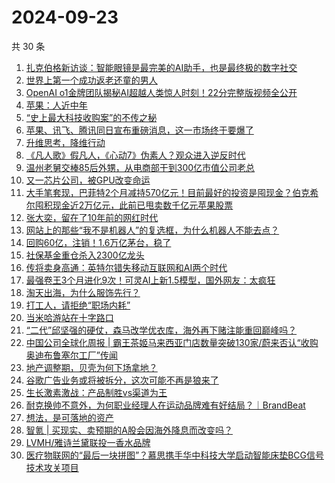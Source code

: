 # 2024-09-23

共 30 条

<!-- BEGIN 36KR -->
<!-- 最后更新时间 2024-09-23 03:00:55 +0800 -->
1. [扎克伯格新访谈：智能眼镜是最完美的AI助手，也是最终极的数字社交](https://36kr.com/p/2959783833997574)
1. [世界上第一个成功返老还童的男人](https://36kr.com/p/2960445539160068)
1. [OpenAI o1金牌团队揭秘AI超越人类惊人时刻！22分完整版视频全公开](https://36kr.com/p/2960812673273862)
1. [苹果：人近中年](https://36kr.com/p/2955228357124482)
1. [“史上最大科技收购案”的不传之秘](https://36kr.com/p/2960669682601990)
1. [苹果、讯飞、腾讯同日宣布重磅消息，这一市场终于要爆了](https://36kr.com/p/2959039051894793)
1. [升维思考，降维行动](https://36kr.com/p/2959495130681602)
1. [《凡人歌》假凡人，《心动7》伪素人？观众进入逆反时代](https://36kr.com/p/2959777888047360)
1. [温州老舅交棒85后外甥，从电商部干到300亿市值公司老总](https://36kr.com/p/2959761653649416)
1. [又一芯片公司，被GPU改变命运](https://36kr.com/p/2959255942238217)
1. [大手笔套现，巴菲特2个月减持570亿元！目前最好的投资是囤现金？伯克希尔囤积现金近2万亿元，此前已甩卖数千亿元苹果股票](https://36kr.com/p/2960809127497989)
1. [张大奕，留在了10年前的网红时代](https://36kr.com/p/2959570405593092)
1. [网站上的那些“我不是机器人”的复选框，为什么机器人不能去点？](https://36kr.com/p/2952772312293507)
1. [回购60亿，注销！1.6万亿茅台，稳了](https://36kr.com/p/2960540571606656)
1. [社保基金重仓杀入2300亿龙头](https://36kr.com/p/2959578391138565)
1. [传将卖身高通：英特尔错失移动互联网和AI两个时代](https://36kr.com/p/2959857916481539)
1. [最强卷王3个月进化9次！可灵AI上新1.5模型，国外网友：太疯狂](https://36kr.com/p/2959437133009160)
1. [淘天出海，为什么服饰先行？](https://36kr.com/p/2959917021810946)
1. [打工人，请拒绝“职场内耗”](https://36kr.com/p/2959833824186375)
1. [当米哈游站在十字路口](https://36kr.com/p/2959950352716041)
1. [“二代”邱坚强的硬仗，森马改学优衣库，海外再下赌注能重回巅峰吗？](https://36kr.com/p/2959644161413382)
1. [中国公司全球化周报 | 霸王茶姬马来西亚门店数量突破130家/蔚来否认“收购奥迪布鲁塞尔工厂”传闻](https://36kr.com/p/2959720660750336)
1. [地产调整期，贝壳为何下场拿地？](https://36kr.com/p/2959771948617987)
1. [谷歌广告业务或将被拆分，这次可能不再是狼来了](https://36kr.com/p/2959625235550213)
1. [生长激素激战：产品制胜vs渠道为王](https://36kr.com/p/2960463233814791)
1. [耐克换帅不意外，为何职业经理人在运动品牌难有好结局？｜BrandBeat](https://36kr.com/p/2959944525697284)
1. [想法，是可落地的资产](https://36kr.com/p/2959192538222598)
1. [智氪 | 买现实、卖预期的A股会因海外降息而改变吗？](https://36kr.com/p/2960956564689157)
1. [LVMH/雅诗兰黛联投一香水品牌](https://36kr.com/p/2959689741307913)
1. [医疗物联网的“最后一块拼图”？慕思携手华中科技大学启动智能床垫BCG信号技术攻关项目](https://36kr.com/p/2960661136281602)
<!-- END 36KR -->